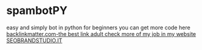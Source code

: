 # spambotPY
easy and simply bot in python for beginners you can get more code here <a href="https://backlinkmatter.com">backlinkmatter.com-the best link adult
check more of my job in my website <a href="http://www.seobrandstudio.it">SEOBRANDSTUDIO.IT</a>
